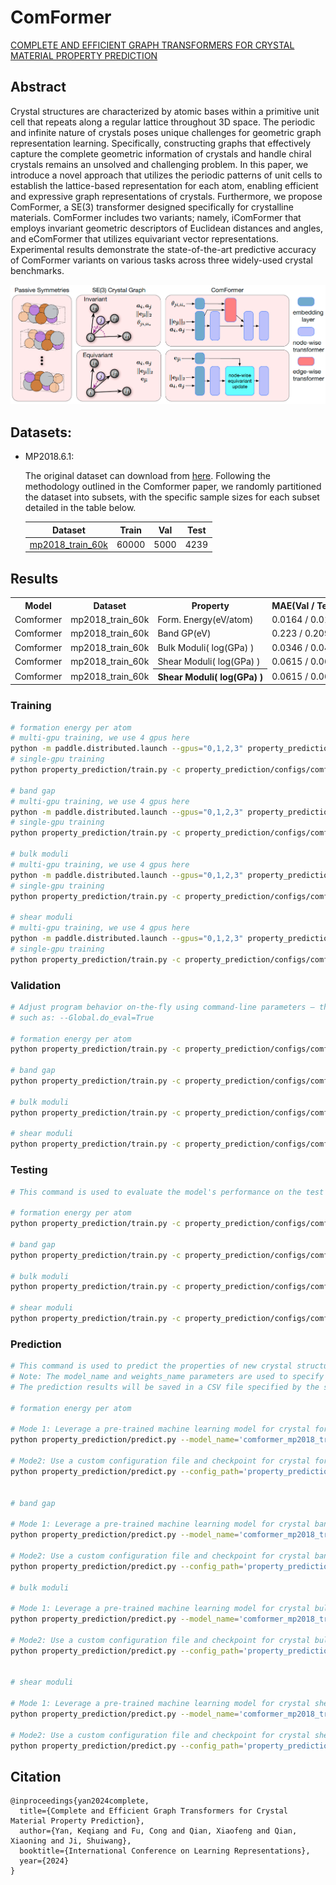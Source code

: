 # ComFormer

[COMPLETE AND EFFICIENT GRAPH TRANSFORMERS FOR CRYSTAL MATERIAL PROPERTY PREDICTION](https://arxiv.org/pdf/2403.11857)

## Abstract

Crystal structures are characterized by atomic bases within a primitive unit cell that repeats along a regular lattice throughout 3D space. The periodic and infinite nature of crystals poses unique challenges for geometric graph representation learning. Specifically, constructing graphs that effectively capture the complete geometric information of crystals and handle chiral crystals remains an unsolved and challenging problem. In this paper, we introduce a novel approach that utilizes the periodic patterns of unit cells to establish the lattice-based representation for each atom, enabling efficient and expressive graph representations of crystals. Furthermore, we propose ComFormer, a SE(3) transformer designed specifically for crystalline materials. ComFormer includes two variants; namely, iComFormer that employs invariant geometric descriptors of Euclidean distances and angles, and eComFormer that utilizes equivariant vector representations. Experimental results demonstrate the state-of-the-art predictive accuracy of ComFormer variants on various tasks across three widely-used crystal benchmarks.


![ComFormer pipeline](../../docs/ComFormer_pipline.png)

## Datasets:

- MP2018.6.1:

    The original dataset can download from [here](https://figshare.com/ndownloader/files/15087992). Following the methodology outlined in the Comformer paper, we randomly partitioned the dataset into subsets, with the specific sample sizes for each subset detailed in the table below.

    |                                   Dataset                                    | Train |  Val  | Test  |
    | :--------------------------------------------------------------------------: | :---: | :---: | :---: |
    | [mp2018_train_60k](https://paddle-org.bj.bcebos.com/paddlematerial/datasets/mp2018/mp2018_train_60k.zip) | 60000 | 5000  | 4239  |

## Results

<table>
    <head>
        <tr>
            <th  nowrap="nowrap">Model</th>
            <th  nowrap="nowrap">Dataset</th>
            <th  nowrap="nowrap">Property</th>
            <th  nowrap="nowrap">MAE(Val / Test dataset)</th>
            <th  nowrap="nowrap">GPUs</th>
            <th  nowrap="nowrap">Training time</th>
            <th  nowrap="nowrap">Config</th>
            <th  nowrap="nowrap">Checkpoint | Log</th>
        </tr>
    </head>
    <body>
        <tr>
            <td  nowrap="nowrap">Comformer</td>
            <td  nowrap="nowrap">mp2018_train_60k</td>
            <td  nowrap="nowrap">Form. Energy(eV/atom)</td>
            <td  nowrap="nowrap">0.0164 / 0.0181</td>
            <td  nowrap="nowrap">4</td>
            <td  nowrap="nowrap">~12 hours</td>
            <td  nowrap="nowrap"><a href="comformer_mp2018_train_60k_e_form.yaml">comformer_mp2018_train_60k_e_form</a></td>
            <td  nowrap="nowrap"><a href="https://paddle-org.bj.bcebos.com/paddlematerial/checkpoints/property_prediction/comformer/comformer_mp2018_train_60k_e_form.zip">checkpoint | log</a></td>
        </tr>  
        <tr>
            <td  nowrap="nowrap">Comformer</td>
            <td  nowrap="nowrap">mp2018_train_60k</td>
            <td  nowrap="nowrap">Band GP(eV)</td>
            <td  nowrap="nowrap">0.223 / 0.209</td>
            <td  nowrap="nowrap">4</td>
            <td  nowrap="nowrap">~12 hours</td>
            <td  nowrap="nowrap"><a href="comformer_mp2018_train_60k_band_gap.yaml">comformer_mp2018_train_60k_band_gap</a></td>
            <td  nowrap="nowrap"><a href="https://paddle-org.bj.bcebos.com/paddlematerial/checkpoints/property_prediction/comformer/comformer_mp2018_train_60k_band_gap.zip">checkpoint | log</a></td>
        </tr>  
        <tr>
            <td  nowrap="nowrap">Comformer</td>
            <td  nowrap="nowrap">mp2018_train_60k</td>
            <td  nowrap="nowrap">Bulk Moduli( log(GPa) )</td>
            <td  nowrap="nowrap">0.0346 / 0.0416</td>
            <td  nowrap="nowrap">4</td>
            <td  nowrap="nowrap">~0.5 hours</td>
            <td  nowrap="nowrap"><a href="comformer_mp2018_train_60k_K.yaml">comformer_mp2018_train_60k_k</a></td>
            <td  nowrap="nowrap"><a href="https://paddle-org.bj.bcebos.com/paddlematerial/checkpoints/property_prediction/comformer/comformer_mp2018_train_60k_K.zip">checkpoint | log</a></td>
        </tr>
        <tr>
            <td  nowrap="nowrap">Comformer</td>
            <td  nowrap="nowrap">mp2018_train_60k</td>
            <td  nowrap="nowrap">Shear Moduli( log(GPa) )</td>
            <td  nowrap="nowrap">0.0615 / 0.0651</td>
            <td  nowrap="nowrap">4</td>
            <td  nowrap="nowrap">~0.5 hours</td>
            <td  nowrap="nowrap"><a href="comformer_mp2018_train_60k_G.yaml">comformer_mp2018_train_60k_G</a></td>
            <td  nowrap="nowrap"><a href="https://paddle-org.bj.bcebos.com/paddlematerial/checkpoints/property_prediction/comformer/comformer_mp2018_train_60k_G.zip">checkpoint | log</a></td>
        </tr>
        <tr>
            <td  nowrap="nowrap">Comformer</td>
            <td  nowrap="nowrap">mp2018_train_60k</td>
            <th  nowrap="nowrap">Shear Moduli( log(GPa) )</th>
            <td  nowrap="nowrap">0.0615 / 0.0651</td>
            <td  nowrap="nowrap">4</td>
            <td  nowrap="nowrap">~0.5 hours</td>
            <td  nowrap="nowrap"><a href="comformer_mp2018_train_60k_G.yaml">comformer_mp2018_train_60k_G</a></td>
            <td  nowrap="nowrap"><a href="https://paddle-org.bj.bcebos.com/paddlematerial/checkpoints/property_prediction/comformer/comformer_mp2018_train_60k_G.zip">checkpoint | log</a></td>
        </tr>
    </body>
</table>

### Training
```bash
# formation energy per atom
# multi-gpu training, we use 4 gpus here
python -m paddle.distributed.launch --gpus="0,1,2,3" property_prediction/train.py -c property_prediction/configs/comformer/comformer_mp2018_train_60k_e_form.yaml
# single-gpu training
python property_prediction/train.py -c property_prediction/configs/comformer/comformer_mp2018_train_60k_e_form.yaml

# band gap
# multi-gpu training, we use 4 gpus here
python -m paddle.distributed.launch --gpus="0,1,2,3" property_prediction/train.py -c property_prediction/configs/comformer/comformer_mp2018_train_60k_band_gap.yaml
# single-gpu training
python property_prediction/train.py -c property_prediction/configs/comformer/comformer_mp2018_train_60k_band_gap.yaml

# bulk moduli
# multi-gpu training, we use 4 gpus here
python -m paddle.distributed.launch --gpus="0,1,2,3" property_prediction/train.py -c property_prediction/configs/comformer/comformer_mp2018_train_60k_K.yaml
# single-gpu training
python property_prediction/train.py -c property_prediction/configs/comformer/comformer_mp2018_train_60k_K.yaml

# shear moduli
# multi-gpu training, we use 4 gpus here
python -m paddle.distributed.launch --gpus="0,1,2,3" property_prediction/train.py -c property_prediction/configs/comformer/comformer_mp2018_train_60k_G.yaml
# single-gpu training
python property_prediction/train.py -c property_prediction/configs/comformer/comformer_mp2018_train_60k_G.yaml
```

### Validation
```bash
# Adjust program behavior on-the-fly using command-line parameters – this provides a convenient way to customize settings without modifying the configuration file directly.
# such as: --Global.do_eval=True

# formation energy per atom
python property_prediction/train.py -c property_prediction/configs/comformer/comformer_mp2018_train_60k_e_form.yaml Global.do_eval=True Global.do_train=False Global.do_test=False

# band gap
python property_prediction/train.py -c property_prediction/configs/comformer/comformer_mp2018_train_60k_band_gap.yaml Global.do_eval=True Global.do_train=False Global.do_test=False

# bulk moduli
python property_prediction/train.py -c property_prediction/configs/comformer/comformer_mp2018_train_60k_K.yaml Global.do_eval=True Global.do_train=False Global.do_test=False

# shear moduli
python property_prediction/train.py -c property_prediction/configs/comformer/comformer_mp2018_train_60k_G.yaml Global.do_eval=True Global.do_train=False Global.do_test=False
```

### Testing
```bash
# This command is used to evaluate the model's performance on the test dataset.

# formation energy per atom
python property_prediction/train.py -c property_prediction/configs/comformer/comformer_mp2018_train_60k_e_form.yaml Global.do_test=True Global.do_train=False Global.do_eval=False

# band gap
python property_prediction/train.py -c property_prediction/configs/comformer/comformer_mp2018_train_60k_band_gap.yaml Global.do_test=True Global.do_train=False Global.do_eval=False

# bulk moduli
python property_prediction/train.py -c property_prediction/configs/comformer/comformer_mp2018_train_60k_K.yaml Global.do_test=True Global.do_train=False Global.do_eval=False

# shear moduli
python property_prediction/train.py -c property_prediction/configs/comformer/comformer_mp2018_train_60k_G.yaml Global.do_test=True Global.do_train=False Global.do_eval=False
```

### Prediction

```bash
# This command is used to predict the properties of new crystal structures using a trained model.
# Note: The model_name and weights_name parameters are used to specify the pre-trained model and its corresponding weights. The cif_file_path parameter is used to specify the path to the CIF files for which properties need to be predicted.
# The prediction results will be saved in a CSV file specified by the save_path parameter. Default save_path is 'result.csv'.

# formation energy per atom

# Mode 1: Leverage a pre-trained machine learning model for crystal formation energy prediction. The implementation includes automated model download functionality, eliminating the need for manual configuration.
python property_prediction/predict.py --model_name='comformer_mp2018_train_60k_e_form' --weights_name='best.pdparams' --cif_file_path='./property_prediction/example_data/cifs/'

# Mode2: Use a custom configuration file and checkpoint for crystal formation energy prediction. This approach allows for more flexibility and customization.
python property_prediction/predict.py --config_path='property_prediction/configs/comformer/comformer_mp2018_train_60k_e_form.yaml' --checkpoint_path='you_checkpoint_path.pdparams' --cif_file_path='./property_prediction/example_data/cifs/'


# band gap

# Mode 1: Leverage a pre-trained machine learning model for crystal band gap prediction. The implementation includes automated model download functionality, eliminating the need for manual configuration.
python property_prediction/predict.py --model_name='comformer_mp2018_train_60k_band_gap' --weights_name='best.pdparams' --cif_file_path='./property_prediction/example_data/cifs/'

# Mode2: Use a custom configuration file and checkpoint for crystal band gap prediction. This approach allows for more flexibility and customization.
python property_prediction/predict.py --config_path='property_prediction/configs/comformer/comformer_mp2018_train_60k_band_gap.yaml' --checkpoint_path='you_checkpoint_path.pdparams' --cif_file_path='./property_prediction/example_data/cifs/'

# bulk moduli

# Mode 1: Leverage a pre-trained machine learning model for crystal bulk moduli prediction. The implementation includes automated model download functionality, eliminating the need for manual configuration.
python property_prediction/predict.py --model_name='comformer_mp2018_train_60k_K' --weights_name='best.pdparams' --cif_file_path='./property_prediction/example_data/cifs/'

# Mode2: Use a custom configuration file and checkpoint for crystal bulk moduli prediction. This approach allows for more flexibility and customization.
python property_prediction/predict.py --config_path='property_prediction/configs/comformer/comformer_mp2018_train_60k_K.yaml' --checkpoint_path='you_checkpoint_path.pdparams' --cif_file_path='./property_prediction/example_data/cifs/'


# shear moduli

# Mode 1: Leverage a pre-trained machine learning model for crystal shear moduli prediction. The implementation includes automated model download functionality, eliminating the need for manual configuration.
python property_prediction/predict.py --model_name='comformer_mp2018_train_60k_G' --weights_name='best.pdparams' --cif_file_path='./property_prediction/example_data/cifs/'

# Mode2: Use a custom configuration file and checkpoint for crystal shear moduli prediction. This approach allows for more flexibility and customization.
python property_prediction/predict.py --config_path='property_prediction/configs/comformer/comformer_mp2018_train_60k_G.yaml' --checkpoint_path='you_checkpoint_path.pdparams' --cif_file_path='./property_prediction/example_data/cifs/'
```


## Citation
```
@inproceedings{yan2024complete,
  title={Complete and Efficient Graph Transformers for Crystal Material Property Prediction},
  author={Yan, Keqiang and Fu, Cong and Qian, Xiaofeng and Qian, Xiaoning and Ji, Shuiwang},
  booktitle={International Conference on Learning Representations},
  year={2024}
}
```

